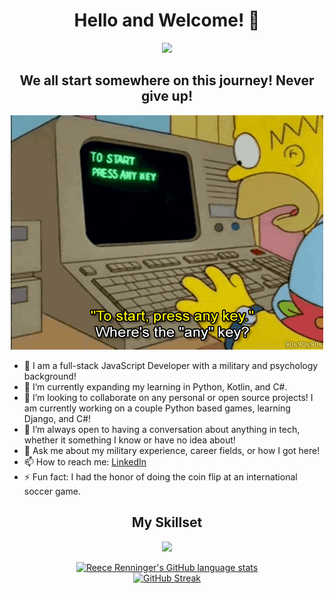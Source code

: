 <h1 align="center">Hello and Welcome! 👋</h1>

<div align="center">
  <img src="https://komarev.com/ghpvc/?username=ReeceRenninger&style=flat&color=brightgreen"/>
</div>

<h2 align="center">We all start somewhere on this journey! Never give up!</h2>


<div align="center">
  <img src="homer.technology.gif"/>
</div>


- 🔭 I am a full-stack JavaScript Developer with a military and psychology background!
- 🌱 I’m currently expanding my learning in Python, Kotlin, and C#.
- 👯 I’m looking to collaborate on any personal or open source projects! I am currently working on a couple Python based games, learning Django, and C#!
- 🤔 I’m always open to having a conversation about anything in tech, whether it something I know or have no idea about!
- 💬 Ask me about my military experience, career fields, or how I got here!
- 📫 How to reach me: [LinkedIn](https://www.linkedin.com/in/reecerenninger/)
- ⚡ Fun fact: I had the honor of doing the coin flip at an international soccer game.

<h2 align="center">My Skillset</h2>
<p align="center">
  <a href="https://skillicons.dev" target='blank'>
    <img src="https://skillicons.dev/icons?i=js,react,angular,redux,threejs,vite,nextjs,nodejs,express,jest,postgres,mongodb,sqlite,sequelize,html,css,sass,bootstrap,materialui,linux,kotlin,cs,py,aws,heroku,netlify,vercel,github,githubactions,vscode,visualstudio,eclipse&perline=10" />
  </a>

</p>

<div align="center">
  <a href="https://github.com/ReeceRenninger/github-readme-stats">
    <img src="https://github-readme-stats-beta-ten-43.vercel.app/api/top-langs/?username=ReeceRenninger&theme=radical" alt="Reece Renninger's GitHub language stats">
  </a>
  <br> 
  <a href="https://git.io/streak-stats">
    <img src="https://github-readme-streak-stats.herokuapp.com?user=ReeceRenninger&theme=radical&background=04003A&border=DD2727&stroke=DDDDDD&fire=DD0000&ring=2EDDD1&currStreakNum=F5FFFE" alt="GitHub Streak">
  </a>
</div>



